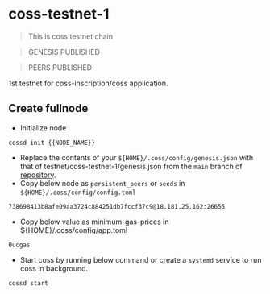 # coss-testnet-1
> This is coss testnet chain

> GENESIS PUBLISHED

> PEERS PUBLISHED

1st testnet for coss-inscription/coss application.

## Create fullnode

* Initialize node
```shell
cossd init {{NODE_NAME}}
```
* Replace the contents of your `${HOME}/.coss/config/genesis.json` with that of testnet/coss-testnet-1/genesis.json from the `main` branch of [repository](https://github.com/coss-inscription/networks).
* Copy below node as `persistent_peers` or `seeds` in `${HOME}/.coss/config/config.toml`
```shell
738698413b8afe09aa3724c884251db7fccf37c9@18.181.25.162:26656
```

* Copy below value as minimum-gas-prices in ${HOME}/.coss/config/app.toml
```shell
0ucgas
```

* Start coss by running below command or create a `systemd` service to run coss in background.
```shell
cossd start
```